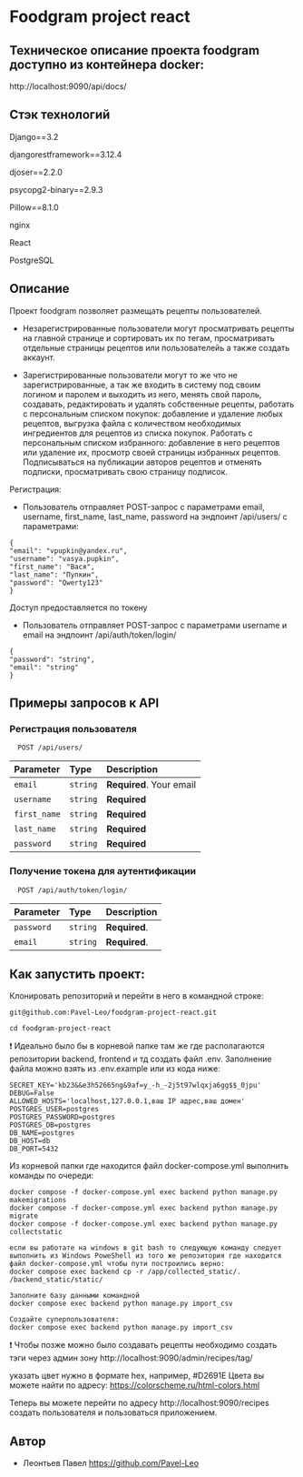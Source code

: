 # **Foodgram project react**

## **Техническое описание проекта foodgram доступно из контейнера docker:**
http://localhost:9090/api/docs/

## **Стэк технологий**

Django==3.2

djangorestframework==3.12.4

djoser==2.2.0

psycopg2-binary==2.9.3

Pillow==8.1.0

nginx

React

PostgreSQL




## Описание

Проект foodgram позволяет размещать рецепты пользователей.
- Незарегистрированные пользователи могут просматривать рецепты на главной странице и сортировать их по тегам, просматривать отдельные страницы рецептов или пользователейь а также создать аккаунт.

- Зарегистрированные пользователи могут то же что не зарегистрированные, а так же входить в систему под своим логином и паролем и выходить из него, менять свой пароль, создавать, редактировать и удалять собственные рецепты, работать с персональным списком покупок: добавление и удаление любых рецептов, выгрузка файла с количеством необходимых ингредиентов для рецептов из списка покупок.
    Работать с персональным списком избранного: добавление в него рецептов или удаление их, просмотр своей страницы избранных рецептов.
    Подписываться на публикации авторов рецептов и отменять подписки, просматривать свою страницу подписок.

Регистрация:
- Пользователь отправляет POST-запрос с параметрами email, username, first_name, last_name, password на эндпоинт /api/users/ с параметрами:
```
{
"email": "vpupkin@yandex.ru",
"username": "vasya.pupkin",
"first_name": "Вася",
"last_name": "Пупкин",
"password": "Qwerty123"
}
```
Доступ предоставляется по токену
- Пользователь отправляет POST-запрос с параметрами username и email на эндпоинт /api/auth/token/login/
```
{
"password": "string",
"email": "string"
}
```

## Примеры запросов к API

### Регистрация пользователя

```http
  POST /api/users/
```

| Parameter | Type     | Description                |
| :-------- | :------- | :------------------------- |
| `email` | `string` | **Required**. Your email|
| `username` | `string` | **Required**|
| `first_name` | `string` | **Required**|
| `last_name` | `string` | **Required**|
| `password` | `string` | **Required**|

### Получение токена для аутентификации

```http
  POST /api/auth/token/login/
```

| Parameter | Type     | Description                |
| :-------- | :------- | :------------------------- |
| `password` | `string` | **Required**.|
| `email` | `string` | **Required**.|



## Как запустить проект:

Клонировать репозиторий и перейти в него в командной строке:

```
git@github.com:Pavel-Leo/foodgram-project-react.git
```

```
cd foodgram-project-react
```

:exclamation: Идеально было бы в корневой папке там же где располагаются репозитории backend, frontend и тд создать файл .env. Заполнение файла можно взять из .env.example или из кода ниже:

```
SECRET_KEY='kb23&&e3h52665ng&9af=y_-h_-2j5t97wlqxja6gg$$_0jpu'
DEBUG=False
ALLOWED_HOSTS='localhost,127.0.0.1,ваш IP адрес,ваш домен'
POSTGRES_USER=postgres
POSTGRES_PASSWORD=postgres
POSTGRES_DB=postgres
DB_NAME=postgres
DB_HOST=db
DB_PORT=5432
```

Из корневой папки где находится файл docker-compose.yml выполнить команды по очереди:

```
docker compose -f docker-compose.yml exec backend python manage.py makemigrations
docker compose -f docker-compose.yml exec backend python manage.py migrate
docker compose -f docker-compose.yml exec backend python manage.py collectstatic

если вы работате на windows в git bash то следующую команду следует выполнить из Windows PoweShell из того же репозитория где находится файл docker-compose.yml чтобы пути построились верно:
docker compose exec backend cp -r /app/collected_static/. /backend_static/static/

Заполните базу данными командной
docker compose exec backend python manage.py import_csv

Создайте суперпользователя:
docker compose exec backend python manage.py import_csv
```

:exclamation: Чтобы позже можно было создавать рецепты необходимо создать тэги через админ зону
http://localhost:9090/admin/recipes/tag/

указать цвет нужно в формате hex, например, #D2691E
Цвета вы можете найти по адресу:
https://colorscheme.ru/html-colors.html


Теперь вы можете перейти по адресу http://localhost:9090/recipes
cоздать пользователя и пользоваться приложением.



## Автор
- Леонтьев Павел https://github.com/Pavel-Leo
